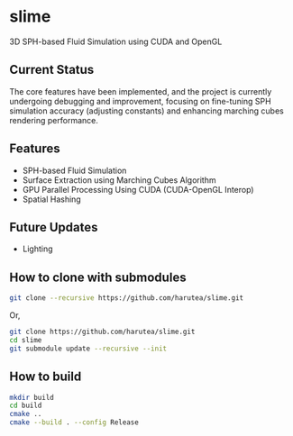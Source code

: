 # slime
3D SPH-based Fluid Simulation using CUDA and OpenGL

## Current Status
The core features have been implemented, and the project is currently undergoing debugging and improvement, focusing on fine-tuning SPH simulation accuracy (adjusting constants) and enhancing marching cubes rendering performance.

## Features
- SPH-based Fluid Simulation
- Surface Extraction using Marching Cubes Algorithm
- GPU Parallel Processing Using CUDA (CUDA-OpenGL Interop)
- Spatial Hashing

## Future Updates
- Lighting

## How to clone with submodules
```bash
git clone --recursive https://github.com/harutea/slime.git
```
Or,
```bash
git clone https://github.com/harutea/slime.git
cd slime
git submodule update --recursive --init
```

## How to build
```bash
mkdir build
cd build
cmake ..
cmake --build . --config Release
```
